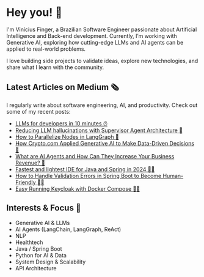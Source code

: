 # Hey you! 👋

I'm Vinícius Finger, a Brazilian Software Engineer passionate about Artificial Intelligence and Back-end development. Currently, I’m working with Generative AI, exploring how cutting-edge LLMs and AI agents can be applied to real-world problems.

I love building side projects to validate ideas, explore new technologies, and share what I learn with the community.

## Latest Articles on Medium 🗞️

I regularly write about software engineering, AI, and productivity. Check out some of my recent posts:

- [LLMs for developers in 10 minutes ⏰](https://medium.com/@fingervinicius/llms-for-developers-in-10-minutes-39fbec0a8896)
- [Reducing LLM hallucinations with Supervisor Agent Architecture 🔎](https://medium.com/@fingervinicius/reducing-llm-hallucinations-with-agent-supervisor-architecture-569f572d0da1)
- [How to Parallelize Nodes in LangGraph 🔀](https://medium.com/@fingervinicius/how-to-parallelize-nodes-in-langgraph-3c2667bd9c3f)
- [How Crypto.com Applied Generative AI to Make Data-Driven Decisions 🎯](https://medium.com/@sapienslabai/how-crypto-com-applied-generative-ai-to-make-data-driven-decisions-bf7eaedc4b33)
- [What are AI Agents and How Can They Increase Your Business Revenue? 🤖](https://medium.com/@sapienslabai/what-are-ai-agents-and-how-can-they-increase-your-business-revenue-a65c1abae21a)
- [Fastest and lightest IDE for Java and Spring in 2024 🎨🍃](https://medium.com/@fingervinicius/fastest-and-lightest-ide-for-java-and-spring-in-2024-tested-and-approved-e95c33bd417c)
- [How to Handle Validation Errors in Spring Boot to Become Human-Friendly 🍃❌](https://medium.com/@fingervinicius/how-to-handle-validation-errors-in-spring-boot-to-become-human-friendly-90bd2ec3ed6e)
- [Easy Running Keycloak with Docker Compose 🔑🐳](https://medium.com/@fingervinicius/easy-running-keycloak-with-docker-compose-b0d7a4ee2358)

## Interests & Focus 🧠

- Generative AI & LLMs
- AI Agents (LangChain, LangGraph, ReAct)
- NLP
- Healthtech
- Java / Spring Boot
- Python for AI & Data
- System Design & Scalability
- API Architecture
